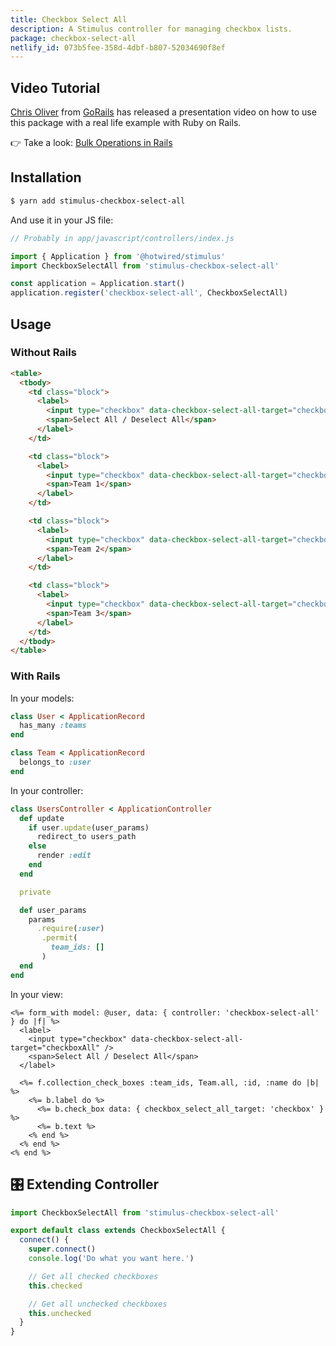 ```yaml
---
title: Checkbox Select All
description: A Stimulus controller for managing checkbox lists.
package: checkbox-select-all
netlify_id: 073b5fee-358d-4dbf-b807-52034690f8ef
---
```


## Video Tutorial

[Chris Oliver](https://twitter.com/excid3) from [GoRails](https://gorails.com/) has released a presentation video on how to use this package with a real life example with Ruby on Rails.

👉 Take a look: [Bulk Operations in Rails](https://gorails.com/episodes/bulk-operations-in-rails)

<Youtube id="koTokt6xwG8"></Youtube>

## Installation

```bash
$ yarn add stimulus-checkbox-select-all
```

And use it in your JS file:

```js
// Probably in app/javascript/controllers/index.js

import { Application } from '@hotwired/stimulus'
import CheckboxSelectAll from 'stimulus-checkbox-select-all'

const application = Application.start()
application.register('checkbox-select-all', CheckboxSelectAll)
```

<DocsDemoLink package-name="checkbox-select-all"></DocsDemoLink>

## Usage

### Without Rails

```html
<table>
  <tbody>
    <td class="block">
      <label>
        <input type="checkbox" data-checkbox-select-all-target="checkboxAll" />
        <span>Select All / Deselect All</span>
      </label>
    </td>

    <td class="block">
      <label>
        <input type="checkbox" data-checkbox-select-all-target="checkbox" value="1" />
        <span>Team 1</span>
      </label>
    </td>

    <td class="block">
      <label>
        <input type="checkbox" data-checkbox-select-all-target="checkbox" checked="checked" value="2" />
        <span>Team 2</span>
      </label>
    </td>

    <td class="block">
      <label>
        <input type="checkbox" data-checkbox-select-all-target="checkbox" value="3" />
        <span>Team 3</span>
      </label>
    </td>
  </tbody>
</table>
```

### With Rails

In your models:

```ruby
class User < ApplicationRecord
  has_many :teams
end

class Team < ApplicationRecord
  belongs_to :user
end
```

In your controller:

```ruby
class UsersController < ApplicationController
  def update
    if user.update(user_params)
      redirect_to users_path
    else
      render :edit
    end
  end

  private

  def user_params
    params
      .require(:user)
       .permit(
         team_ids: []
       )
  end
end
```

In your view:

```erb
<%= form_with model: @user, data: { controller: 'checkbox-select-all' } do |f| %>
  <label>
    <input type="checkbox" data-checkbox-select-all-target="checkboxAll" />
    <span>Select All / Deselect All</span>
  </label>

  <%= f.collection_check_boxes :team_ids, Team.all, :id, :name do |b| %>
    <%= b.label do %>
      <%= b.check_box data: { checkbox_select_all_target: 'checkbox' } %>
      <%= b.text %>
    <% end %>
  <% end %>
<% end %>
```

## 🎛 Extending Controller

<DocsExtendingController>

```js
import CheckboxSelectAll from 'stimulus-checkbox-select-all'

export default class extends CheckboxSelectAll {
  connect() {
    super.connect()
    console.log('Do what you want here.')

    // Get all checked checkboxes
    this.checked

    // Get all unchecked checkboxes
    this.unchecked
  }
}
```

</DocsExtendingController>
